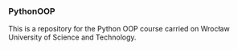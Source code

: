 ### PythonOOP

This is a repository for the Python OOP course carried on Wrocław University of Science and Technology.